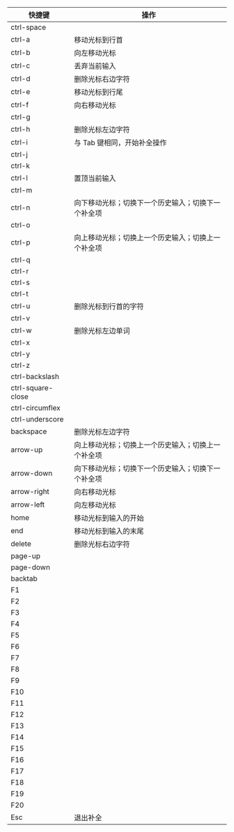 
| 快捷键               | 操作                        |
|-------------------|---------------------------|
| ctrl-space        |                           |
| ctrl-a            | 移动光标到行首                   |
| ctrl-b            | 向左移动光标                    |
| ctrl-c            | 丢弃当前输入                    |
| ctrl-d            | 删除光标右边字符                  |
| ctrl-e            | 移动光标到行尾                   |
| ctrl-f            | 向右移动光标                    |
| ctrl-g            |                           |
| ctrl-h            | 删除光标左边字符                  |
| ctrl-i            | 与 Tab 键相同，开始补全操作          |
| ctrl-j            |                           |
| ctrl-k            |                           |
| ctrl-l            | 置顶当前输入                    |
| ctrl-m            |                           |
| ctrl-n            | 向下移动光标；切换下一个历史输入；切换下一个补全项 |
| ctrl-o            |                           |
| ctrl-p            | 向上移动光标；切换上一个历史输入；切换上一个补全项 |
| ctrl-q            |                           |
| ctrl-r            |                           |
| ctrl-s            |                           |
| ctrl-t            |                           |
| ctrl-u            | 删除光标到行首的字符                |
| ctrl-v            |                           |
| ctrl-w            | 删除光标左边单词                  |
| ctrl-x            |                           |
| ctrl-y            |                           |
| ctrl-z            |                           |
| ctrl-backslash    |                           |
| ctrl-square-close |                           |
| ctrl-circumflex   |                           |
| ctrl-underscore   |                           |
| backspace         | 删除光标左边字符                  |
| arrow-up          | 向上移动光标；切换上一个历史输入；切换上一个补全项 |
| arrow-down        | 向下移动光标；切换下一个历史输入；切换下一个补全项 |
| arrow-right       | 向右移动光标                    |
| arrow-left        | 向左移动光标                    |
| home              | 移动光标到输入的开始                |
| end               | 移动光标到输入的末尾                |
| delete            | 删除光标右边字符                  |
| page-up           |                           |
| page-down         |                           |
| backtab           |                           |
| F1                |                           |
| F2                |                           |
| F3                |                           |
| F4                |                           |
| F5                |                           |
| F6                |                           |
| F7                |                           |
| F8                |                           |
| F9                |                           |
| F10               |                           |
| F11               |                           |
| F12               |                           |
| F13               |                           |
| F14               |                           |
| F15               |                           |
| F16               |                           |
| F17               |                           |
| F18               |                           |
| F19               |                           |
| F20               |                           |
| Esc               | 退出补全                      |

